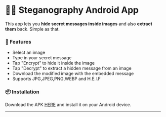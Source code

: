 # 🕵️‍♂️ Steganography Android App

This app lets you **hide secret messages inside images** and also **extract them** back. Simple as that.

### 🔐 Features

- Select an image
- Type in your secret message
- Tap "Encrypt" to hide it inside the image
- Tap "Decrypt" to extract a hidden message from an image
- Download the modified image with the embedded message
- Supports JPG,JPEG,PNG,WEBP and H.E.I.F

### 📦 Installation

 Download the APK [HERE](https://github.com/ultfone/Steganography/releases/download/Stable/app-release.apk) and install it on your Android device.

---
